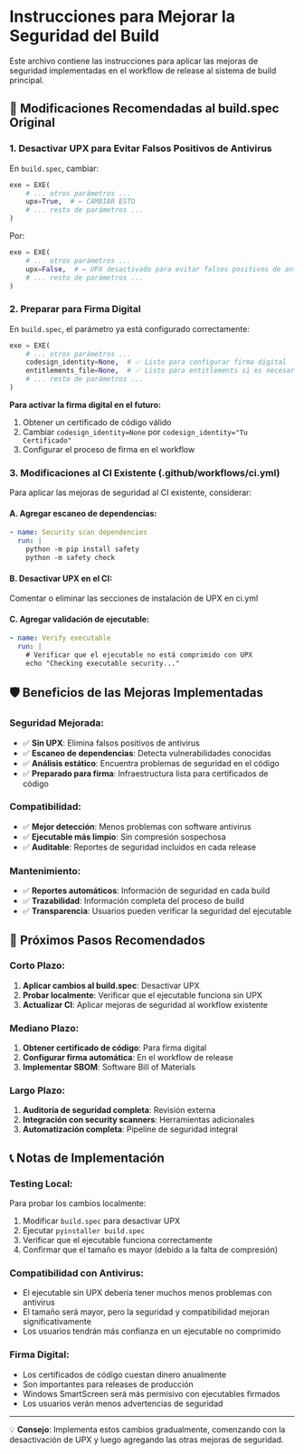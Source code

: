 # Instrucciones para Mejorar la Seguridad del Build

Este archivo contiene las instrucciones para aplicar las mejoras de seguridad implementadas en el workflow de release al sistema de build principal.

## 🔧 Modificaciones Recomendadas al build.spec Original

### 1. Desactivar UPX para Evitar Falsos Positivos de Antivirus

En `build.spec`, cambiar:
```python
exe = EXE(
    # ... otros parámetros ...
    upx=True,  # ← CAMBIAR ESTO
    # ... resto de parámetros ...
)
```

Por:
```python
exe = EXE(
    # ... otros parámetros ...
    upx=False,  # ← UPX desactivado para evitar falsos positivos de antivirus
    # ... resto de parámetros ...
)
```

### 2. Preparar para Firma Digital

En `build.spec`, el parámetro ya está configurado correctamente:
```python
exe = EXE(
    # ... otros parámetros ...
    codesign_identity=None,  # ✅ Listo para configurar firma digital
    entitlements_file=None,  # ✅ Listo para entitlements si es necesario
    # ... resto de parámetros ...
)
```

**Para activar la firma digital en el futuro:**
1. Obtener un certificado de código válido
2. Cambiar `codesign_identity=None` por `codesign_identity="Tu Certificado"`
3. Configurar el proceso de firma en el workflow

### 3. Modificaciones al CI Existente (.github/workflows/ci.yml)

Para aplicar las mejoras de seguridad al CI existente, considerar:

#### A. Agregar escaneo de dependencias:
```yaml
- name: Security scan dependencies
  run: |
    python -m pip install safety
    python -m safety check
```

#### B. Desactivar UPX en el CI:
Comentar o eliminar las secciones de instalación de UPX en ci.yml

#### C. Agregar validación de ejecutable:
```yaml
- name: Verify executable
  run: |
    # Verificar que el ejecutable no está comprimido con UPX
    echo "Checking executable security..."
```

## 🛡️ Beneficios de las Mejoras Implementadas

### Seguridad Mejorada:
- ✅ **Sin UPX**: Elimina falsos positivos de antivirus
- ✅ **Escaneo de dependencias**: Detecta vulnerabilidades conocidas
- ✅ **Análisis estático**: Encuentra problemas de seguridad en el código
- ✅ **Preparado para firma**: Infraestructura lista para certificados de código

### Compatibilidad:
- ✅ **Mejor detección**: Menos problemas con software antivirus
- ✅ **Ejecutable más limpio**: Sin compresión sospechosa
- ✅ **Auditable**: Reportes de seguridad incluidos en cada release

### Mantenimiento:
- ✅ **Reportes automáticos**: Información de seguridad en cada build
- ✅ **Trazabilidad**: Información completa del proceso de build
- ✅ **Transparencia**: Usuarios pueden verificar la seguridad del ejecutable

## 🚀 Próximos Pasos Recomendados

### Corto Plazo:
1. **Aplicar cambios al build.spec**: Desactivar UPX
2. **Probar localmente**: Verificar que el ejecutable funciona sin UPX
3. **Actualizar CI**: Aplicar mejoras de seguridad al workflow existente

### Mediano Plazo:
1. **Obtener certificado de código**: Para firma digital
2. **Configurar firma automática**: En el workflow de release
3. **Implementar SBOM**: Software Bill of Materials

### Largo Plazo:
1. **Auditoría de seguridad completa**: Revisión externa
2. **Integración con security scanners**: Herramientas adicionales
3. **Automatización completa**: Pipeline de seguridad integral

## 📞 Notas de Implementación

### Testing Local:
Para probar los cambios localmente:
1. Modificar `build.spec` para desactivar UPX
2. Ejecutar `pyinstaller build.spec`
3. Verificar que el ejecutable funciona correctamente
4. Confirmar que el tamaño es mayor (debido a la falta de compresión)

### Compatibilidad con Antivirus:
- El ejecutable sin UPX debería tener muchos menos problemas con antivirus
- El tamaño será mayor, pero la seguridad y compatibilidad mejoran significativamente
- Los usuarios tendrán más confianza en un ejecutable no comprimido

### Firma Digital:
- Los certificados de código cuestan dinero anualmente
- Son importantes para releases de producción
- Windows SmartScreen será más permisivo con ejecutables firmados
- Los usuarios verán menos advertencias de seguridad

---

💡 **Consejo**: Implementa estos cambios gradualmente, comenzando con la desactivación de UPX y luego agregando las otras mejoras de seguridad.
